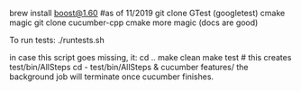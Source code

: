 brew install boost@1.60 #as of 11/2019
git clone GTest (googletest) cmake magic
git clone cucumber-cpp cmake more magic (docs are good)

To run tests:
./runtests.sh

in case this script goes missing, it:
cd ..
make clean
make test # this creates test/bin/AllSteps
cd -
test/bin/AllSteps &
cucumber features/
the background job will terminate once cucumber finishes.
